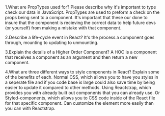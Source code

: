 1.What are PropTypes used for? Please describe why it's important to type check our data in JavaScript.
    PropTypes are used to preform a check on the props being sent to a component. It's important that these our done to insure
    that the component is recieving the correct data to help future devs (or yourself) from making a mistake with that component.

2.Describe a life-cycle event in React?
    It's the process a component goes through, mounting to updating to unmounting.

3.Explain the details of a Higher Order Component?
    A HOC is a component that receives a component as an argument and then return a new component.

4.What are three different ways to style components in React? Explain some of the benefits of each.
    Normal CSS, which allows you to have you styles in a seperate file and if you code base is large could also save time by being easier to update it compared to other methods.
    Using Reactstrap,  which provides you with already built out components that you can already use.
    Or Styled-components, which allows you to CSS code inside of the React file for that specific component. Can customize the element more easily than you can with Reactstrap.
